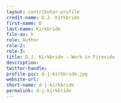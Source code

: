 ```yaml
---
layout: contributor-profile
credit-name: D.J. Kirkbride
first-name: D
last-name: Kirkbride
file-as: k
role: Author
role-2:
role-3:
title: D.J. Kirkbride — Work in Fireside
description:
twitter-handle:
profile-pic: d-j-kirkbride.jpg
website-url:
short-name: d-j-kirkbride
permalink: d-j-kirkbride
---
```

